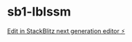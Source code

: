# sb1-lblssm

[Edit in StackBlitz next generation editor ⚡️](https://stackblitz.com/~/github.com/DaxSoft/sb1-lblssm)